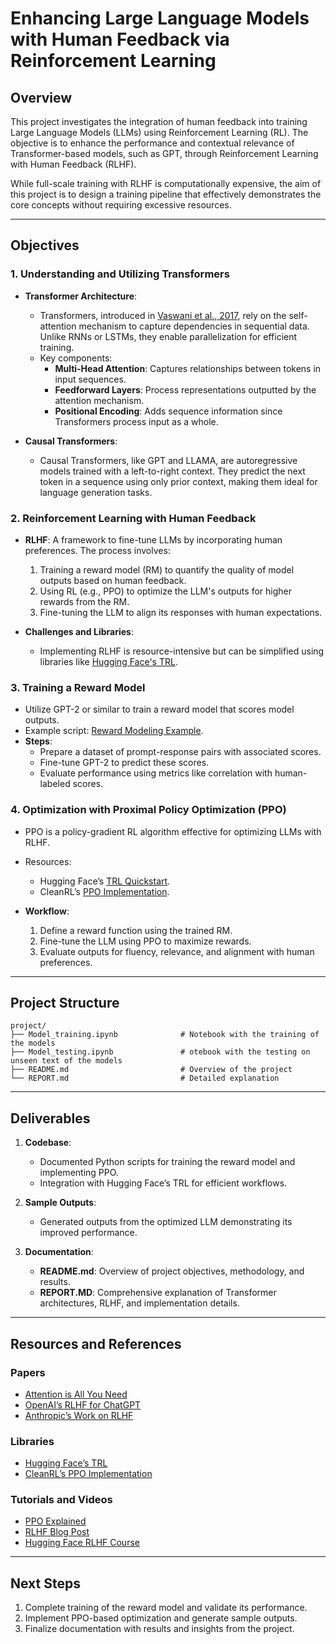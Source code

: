 # Enhancing Large Language Models with Human Feedback via Reinforcement Learning

## Overview
This project investigates the integration of human feedback into training Large Language Models (LLMs) using Reinforcement Learning (RL). The objective is to enhance the performance and contextual relevance of Transformer-based models, such as GPT, through Reinforcement Learning with Human Feedback (RLHF).

While full-scale training with RLHF is computationally expensive, the aim of this project is to design a training pipeline that effectively demonstrates the core concepts without requiring excessive resources.

---

## Objectives

### 1. Understanding and Utilizing Transformers
- **Transformer Architecture**:
  - Transformers, introduced in [Vaswani et al., 2017](https://arxiv.org/abs/1706.03762), rely on the self-attention mechanism to capture dependencies in sequential data. Unlike RNNs or LSTMs, they enable parallelization for efficient training.
  - Key components:
    - **Multi-Head Attention**: Captures relationships between tokens in input sequences.
    - **Feedforward Layers**: Process representations outputted by the attention mechanism.
    - **Positional Encoding**: Adds sequence information since Transformers process input as a whole.

- **Causal Transformers**:
  - Causal Transformers, like GPT and LLAMA, are autoregressive models trained with a left-to-right context. They predict the next token in a sequence using only prior context, making them ideal for language generation tasks.

### 2. Reinforcement Learning with Human Feedback
- **RLHF**: A framework to fine-tune LLMs by incorporating human preferences. The process involves:
  1. Training a reward model (RM) to quantify the quality of model outputs based on human feedback.
  2. Using RL (e.g., PPO) to optimize the LLM's outputs for higher rewards from the RM.
  3. Fine-tuning the LLM to align its responses with human expectations.

- **Challenges and Libraries**:
  - Implementing RLHF is resource-intensive but can be simplified using libraries like [Hugging Face's TRL](https://github.com/huggingface/trl).

### 3. Training a Reward Model
- Utilize GPT-2 or similar to train a reward model that scores model outputs.
- Example script: [Reward Modeling Example](https://github.com/huggingface/trl/blob/main/examples/scripts/reward_modeling.py).
- **Steps**:
  - Prepare a dataset of prompt-response pairs with associated scores.
  - Fine-tune GPT-2 to predict these scores.
  - Evaluate performance using metrics like correlation with human-labeled scores.

### 4. Optimization with Proximal Policy Optimization (PPO)
- PPO is a policy-gradient RL algorithm effective for optimizing LLMs with RLHF.
- Resources:
  - Hugging Face’s [TRL Quickstart](https://huggingface.co/blog/rlhf).
  - CleanRL’s [PPO Implementation](https://github.com/vwxyzjn/cleanrl/tree/master).

- **Workflow**:
  1. Define a reward function using the trained RM.
  2. Fine-tune the LLM using PPO to maximize rewards.
  3. Evaluate outputs for fluency, relevance, and alignment with human preferences.

---

## Project Structure

```
project/
├── Model_training.ipynb              # Notebook with the training of the models
├── Model_testing.ipynb               # otebook with the testing on unseen text of the models
├── README.md                         # Overview of the project
└── REPORT.md                         # Detailed explanation
```

---

## Deliverables

1. **Codebase**:
   - Documented Python scripts for training the reward model and implementing PPO.
   - Integration with Hugging Face’s TRL for efficient workflows.

2. **Sample Outputs**:
   - Generated outputs from the optimized LLM demonstrating its improved performance.

3. **Documentation**:
   - **README.md**: Overview of project objectives, methodology, and results.
   - **REPORT.MD**: Comprehensive explanation of Transformer architectures, RLHF, and implementation details.

---

## Resources and References

### Papers
- [Attention is All You Need](https://arxiv.org/abs/1706.03762)
- [OpenAI’s RLHF for ChatGPT](https://arxiv.org/abs/2203.02155)
- [Anthropic’s Work on RLHF](https://arxiv.org/abs/2204.05862)

### Libraries
- [Hugging Face’s TRL](https://github.com/huggingface/trl)
- [CleanRL’s PPO Implementation](https://github.com/vwxyzjn/cleanrl/tree/master)

### Tutorials and Videos
- [PPO Explained](https://www.youtube.com/watch?v=5P7I-xPq8u8)
- [RLHF Blog Post](https://huggingface.co/blog/rlhf)
- [Hugging Face RLHF Course](https://www.youtube.com/watch?v=2MBJOuVq380)

---

## Next Steps
1. Complete training of the reward model and validate its performance.
2. Implement PPO-based optimization and generate sample outputs.
3. Finalize documentation with results and insights from the project.

